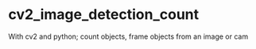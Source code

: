 # cv2_image_detection_count
With cv2 and python; count objects, frame objects from an image or cam 
